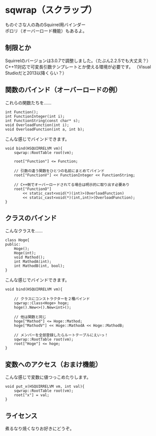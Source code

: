 sqwrap（スクラップ）
======

ものぐさな人の為のSquirrel用バインダー  
ポロリ（オーバーロード機能）もあるよ。

制限とか
------
Squirrelのバージョンは3.0.7で調整しました。（たぶん2.2.5でも大丈夫？）
C++11対応で可変長引数テンプレートとか使える環境が必要です。
（Visual Studioだと2013以降くらい？）

関数のバインド（オーバーロードの例）
------

これらの関数たちを……

	int Function();
	int FunctionInteger(int i);
	int FunctionString(const char* s);
	void OverloadFunction(int i);
	void OverloadFunction(int a, int b);
	
こんな感じでバインドできます。

	void bind(HSQUIRRELVM vm){
		sqwrap::RootTable root(vm);
	
		root["Function"] <= Function;
	
		// 引数の違う関数をひとつの名前にまとめてバインド
		root["FunctionV"] << FunctionInteger << FunctionString;
	
		// C++側でオーバーロードされてる場合は明示的に取り出す必要あり
		root["FunctionO"]
			<< static_cast<void(*)(int)>(OverloadFunction)
			<< static_cast<void(*)(int,int)>(OverloadFunction);
	}


クラスのバインド
------
こんなクラスを……

	class Hoge{
	public:
		Hoge();
		Hoge(int);
		void Mathod();
		int MathodA(int);
		int MathodB(int, bool);
	}

こんな感じでバインドできます。

	void bind(HSQUIRRELVM vm){

		// クラスにコンストラクターを２種バインド
		sqwrap::Class<Hoge> hoge;
		hoge().New<>().New<int>();

		// 他は関数と同じ
		hoge["Mathod"] <= Hoge::Mathod;
		hoge["MathodV"] << Hoge::MathodA << Hoge::MathodB; 

		// メンバーを全部登録したらルートテーブルにえいっ！
		sqwrap::RootTable root(vm);
		root["Hoge"] <= hoge;
	}


変数へのアクセス（おまけ機能）
------
こんな感じで変数に値つっこめたりします。

	void put_x(HSQUIRRELVM vm, int val){
		sqwrap::RootTable root(vm);
		root["x"] = val;
	}


ライセンス
------
煮るなり焼くなりお好きにどうぞ。

